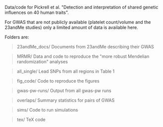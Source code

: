 Data/code for Pickrell et al. "Detection and interpretation of shared genetic influences on 40 human traits". 

For GWAS that are not publicly available (platelet count/volume and the 23andMe studies) only a limited amount of data is available here. 

Folders are:

>23andMe_docs/
Documents from 23andMe describing their GWAS

>MRMR/
Data and code to reproduce the "more robust Mendelian randomization" analyses

>all_single/
Lead SNPs from all regions in Table 1

>fig_code/
Code to reproduce the figures

>gwas-pw-runs/
Output from all gwas-pw runs

>overlaps/
Summary statistics for pairs of GWAS

>sims/
Code to run simulations

>tex/
TeX code
